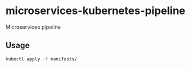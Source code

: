 # microservices-kubernetes-pipeline

Microservices pipeline

## Usage
```bash
kubectl apply -f manifests/
```
